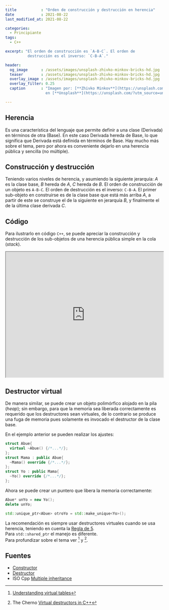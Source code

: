 ```yaml
---
title           : "Orden de construcción y destrucción en herencia"
date            : 2021-08-22
last_modified_at: 2021-08-22

categories:
  - Principiante
tags:
  - C++

excerpt: "El orden de construcción es `A-B-C`. El orden de
          destrucción es el inverso: `C-B-A`."

header:
  og_image      : /assets/images/unsplash-zhivko-minkov-bricks-hd.jpg
  teaser        : /assets/images/unsplash-zhivko-minkov-bricks-hd.jpg
  overlay_image : /assets/images/unsplash-zhivko-minkov-bricks-hd.jpg
  overlay_filter: 0.25
  caption       : "Imagen por: [**Zhivko Minkov**](https://unsplash.com/@lazywhiskey?utm_source=unsplash) 
                  en [**Unsplash**](https://unsplash.com/?utm_source=unsplash)"

---
```


## Herencia

Es una característica del lenguaje que permite definir a una clase (Derivada) en
términos de otra (Base). En este caso Derivada hereda de Base, lo que significa
que Derivada está definida en términos de Base. Hay mucho más sobre el tema, 
pero por ahora es conveniente dejarlo en una herencia pública y sencilla 
(no múltiple).


## Construcción y destrucción

Teniendo varios niveles de herencia, y asumiendo la siguiente jerarquía:
_A_ es la clase base, _B_ hereda de _A_, _C_ hereda de _B_. El orden de construcción de un
objeto es `A-B-C`. El orden de destrucción es el inverso: `C-B-A`. El primer
sub-objeto en construirse es de la clase base que está más arriba _A_, a
partir de este se construye el de la siguiente en jerarquía _B_, y finalmente
el de la última clase derivada _C_.


## Código

Para ilustrarlo en código `C++`, se puede apreciar la construcción y destrucción
de los sub-objetos de una herencia pública simple en la cola (_stack_).

<iframe width="100%" height="400px"
  src="https://godbolt.org/e?hideEditorToolbars=true#g:!((g:!((g:!((h:codeEditor,i:(filename:'1',fontScale:12,fontUsePx:'0',j:1,lang:c%2B%2B,selection:(endColumn:1,endLineNumber:1,positionColumn:1,positionLineNumber:1,selectionStartColumn:1,selectionStartLineNumber:1,startColumn:1,startLineNumber:1),source:'%23include+%3Cfmt/core.h%3E%0A%0Astruct+Abue+%7B%0A++Abue()++%7B+fmt::print(%22constructor+abue%5Cn%22)%3B+%7D%0A++~Abue()+%7B+fmt::print(%22destructor++abue%5Cn%22)%3B+%7D%0A%7D%3B%0A%0Astruct+Mama+:+public+Abue+%7B%0A++Mama()++%7B+fmt::print(%22++constructor+mama%5Cn%22)%3B+%7D%0A++~Mama()++%7B+fmt::print(%22++destructor++mama%5Cn%22)%3B+%7D%0A%7D%3B%0A%0Astruct+Yo+:+public+Mama+%7B%0A++Yo()++%7B+fmt::print(%22++++constructor+yo%5Cn%22)%3B+%7D%0A++~Yo()++%7B+fmt::print(%22++++destructor++yo%5Cn%22)%3B+%7D%0A%7D%3B%0A%0Aint+main()+%7B%0A++fmt::print(%22Hola+mundo%5Cn%22)%3B%0A++%7B%0A++++Yo+yo%3B%0A++%7D%0A++fmt::print(%22Adi%C3%B3s+mundo%5Cn%22)%3B%0A%0A++return+0%3B%0A%7D'),l:'5',n:'0',o:'C%2B%2B+source+%231',t:'0')),k:69.377990430622,l:'4',n:'0',o:'',s:0,t:'0'),(g:!((h:executor,i:(argsPanelShown:'1',compilationPanelShown:'0',compiler:gsnapshot,compilerOutShown:'0',execArgs:'',execStdin:'',fontScale:16,fontUsePx:'0',j:1,lang:c%2B%2B,libs:!((name:fmt,ver:trunk)),options:'-std%3Dc%2B%2B14',source:1,stdinPanelShown:'1',tree:'1',wrap:'1'),l:'5',n:'0',o:'Executor+x86-64+gcc+(trunk)+(C%2B%2B,Editor+%231)',t:'0')),k:30.622009569377994,l:'4',m:100,n:'0',o:'',s:0,t:'0')),l:'2',n:'0',o:'',t:'0')),version:4">
</iframe>


## Destructor virtual

De manera similar, se puede crear un objeto polimórfico alojado en la pila
(_heap_); sin embargo, para que la memoria sea liberada correctamente es
requerido que los destructores sean virtuales, de lo contrario se produce una
fuga de memoria pues solamente es invocado el destructor de la clase base.

En el ejemplo anterior se pueden realizar los ajustes:

```c++
struct Abue{
  virtual ~Abue() {/*...*/};
};
struct Mama : public Abue{
  ~Mama() override {/*...*/};
};
struct Yo : public Mama{
  ~Yo() override {/*...*/};
};
```

Ahora se puede crear un puntero que libera la memoria correctamente:

```c++
Abue* unYo = new Yo();
delete unYo;

std::unique_ptr<Abue> otroYo = std::make_unique<Yo>();
```

La recomendación es siempre usar destructores virtuales cuando se usa
herencia, teniendo en cuenta la [Regla de 5](https://es.cppreference.com/w/cpp/language/rule_of_three).  
Para `std::shared_ptr` el manejo es diferente.  
Para profundizar sobre el tema ver [^1] y [^2].


## Fuentes

- [Constructor](http://eel.is/c++draft/class.base.init)
- [Destructor](http://eel.is/c++draft/class.dtor)
- ISO Cpp [Multiple inheritance](https://isocpp.org/wiki/faq/multiple-inheritance#mi-vi-ctor-order)


[^1]: [Understanding virtual tables](https://pabloariasal.github.io/2017/06/10/understanding-virtual-tables/)
[^2]: The Cherno [Virtual destructors in C++](https://youtu.be/jELbKhGkEi0) 
